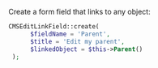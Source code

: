 Create a form field that links to any object:
```php
CMSEditLinkField::create(
      $fieldName = 'Parent',
      $title = 'Edit my parent',
      $linkedObject = $this->Parent()
 );
 
 ```
